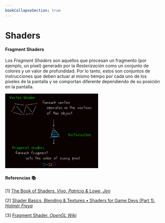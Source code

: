 ```yaml
---
bookCollapseSection: true
---
```

# Shaders 

#### Fragment Shaders
Los *Fragment Shaders* son aquellos que procesan un fragmento (por ejemplo, un píxel) generado por la *Rasterización* como un conjunto de colores y un valor de profundidad. Por lo tanto, estos son conjuntos de instrucciones que deben actuar al mismo tiempo por cada uno de los píxeles de la pantalla y se comportan diferente dependiendo de su posición en la pantalla.

<img src="./frag.png" width="300"/>

#### Referencias 📚
\[1\] [The Book of Shaders. *Vivo, Patricio & Lowe, Jen*](https://thebookofshaders.com/) 

\[2\] [Shader Basics, Blending & Textures • Shaders for Game Devs (Part 1). *Holmér Freya*](https://www.youtube.com/watch?v=kfM-yu0iQBk)

\[3\] [Fragment Shader. *OpenGL Wiki*](https://www.khronos.org/opengl/wiki_opengl/index.php?title=Special:CiteThisPage&page=Fragment_Shader&id=14712&wpFormIdentifier=titleform)
